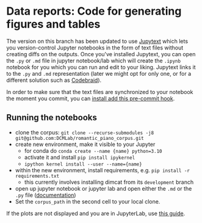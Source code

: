 # Data reports: Code for generating figures and tables

The version on this branch has been updated to use [Jupytext](https://jupytext.readthedocs.io/) which
lets you version-control Jupyter notebooks in the form of text files without creating diffs on the
outputs. Once you've installed Jupytext, you can open the `.py` or `.md` file in jupyter notebook/lab
which will create the `.ipynb` notebook for you which you can run and edit to your liking. 
Jupytext links it to the `.py` and `.md` representation (later we might opt for only one, or for
a different solution such as [Codebraid](https://codebraid.org/)).

In order to make sure that the text files are synchronized to your notebook the moment you commit,
you can [install add this pre-commit hook](https://jupytext.readthedocs.io/en/latest/faq.html#i-have-modified-a-text-file-but-git-reports-no-diff-for-the-paired-ipynb-file).

## Running the notebooks

* clone the corpus: `git clone --recurse-submodules -j8 git@github.com:DCMLab/romantic_piano_corpus.git`
* create new environment, make it visible to your Jupyter
  * for conda do `conda create --name {name} python=3.10`
  * activate it and install `pip install ipykernel`
  * `ipython kernel install --user --name={name}`
* within the new environment, install requirements, e.g. `pip install -r requirements.txt`
  * this currently involves installing dimcat from its `development` branch
* open up jupyter notebook or jupyter lab and open either the `.md` or the `.py` file ([documentation](https://jupytext.readthedocs.io/en/latest/paired-notebooks.html#how-to-open-scripts-with-either-the-text-or-notebook-view-in-jupyter))
* Set the `corpus_path` in the second cell to your local clone.

If the plots are not displayed and you are in JupyterLab, use [this guide](https://plotly.com/python/getting-started/#jupyterlab-support).
